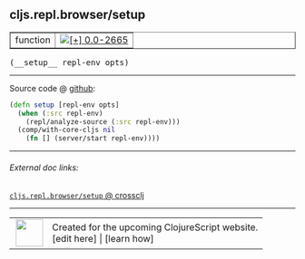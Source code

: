## cljs.repl.browser/setup



 <table border="1">
<tr>
<td>function</td>
<td><a href="https://github.com/cljsinfo/cljs-api-docs/tree/0.0-2665"><img valign="middle" alt="[+] 0.0-2665" title="Added in 0.0-2665" src="https://img.shields.io/badge/+-0.0--2665-lightgrey.svg"></a> </td>
</tr>
</table>


 <samp>
(__setup__ repl-env opts)<br>
</samp>

---







Source code @ [github](https://github.com/clojure/clojurescript/blob/r2760/src/clj/cljs/repl/browser.clj#L194-L198):

```clj
(defn setup [repl-env opts]
  (when (:src repl-env)
    (repl/analyze-source (:src repl-env)))
  (comp/with-core-cljs nil
    (fn [] (server/start repl-env))))
```

<!--
Repo - tag - source tree - lines:

 <pre>
clojurescript @ r2760
└── src
    └── clj
        └── cljs
            └── repl
                └── <ins>[browser.clj:194-198](https://github.com/clojure/clojurescript/blob/r2760/src/clj/cljs/repl/browser.clj#L194-L198)</ins>
</pre>

-->

---



###### External doc links:

[`cljs.repl.browser/setup` @ crossclj](http://crossclj.info/fun/cljs.repl.browser/setup.html)<br>

---

 <table>
<tr><td>
<img valign="middle" align="right" width="48px" src="http://i.imgur.com/Hi20huC.png">
</td><td>
Created for the upcoming ClojureScript website.<br>
[edit here] | [learn how]
</td></tr></table>

[edit here]:https://github.com/cljsinfo/cljs-api-docs/blob/master/cljsdoc/cljs.repl.browser/setup.cljsdoc
[learn how]:https://github.com/cljsinfo/cljs-api-docs/wiki/cljsdoc-files

<!--

This information was too distracting to show to readers, but I'll leave it
commented here since it is helpful to:

- pretty-print the data used to generate this document
- and show how to retrieve that data



The API data for this symbol:

```clj
{:ns "cljs.repl.browser",
 :name "setup",
 :type "function",
 :signature ["[repl-env opts]"],
 :source {:code "(defn setup [repl-env opts]\n  (when (:src repl-env)\n    (repl/analyze-source (:src repl-env)))\n  (comp/with-core-cljs nil\n    (fn [] (server/start repl-env))))",
          :title "Source code",
          :repo "clojurescript",
          :tag "r2760",
          :filename "src/clj/cljs/repl/browser.clj",
          :lines [194 198]},
 :full-name "cljs.repl.browser/setup",
 :full-name-encode "cljs.repl.browser/setup",
 :history [["+" "0.0-2665"]]}

```

Retrieve the API data for this symbol:

```clj
;; from Clojure REPL
(require '[clojure.edn :as edn])
(-> (slurp "https://raw.githubusercontent.com/cljsinfo/cljs-api-docs/catalog/cljs-api.edn")
    (edn/read-string)
    (get-in [:symbols "cljs.repl.browser/setup"]))
```

-->
